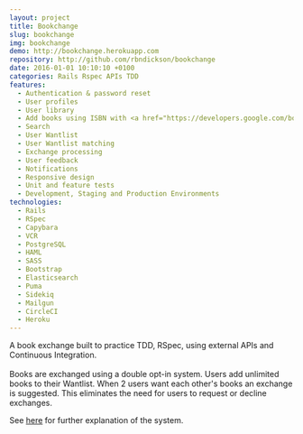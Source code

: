 ```yaml
---
layout: project
title: Bookchange
slug: bookchange
img: bookchange
demo: http://bookchange.herokuapp.com
repository: http://github.com/rbndickson/bookchange
date: 2016-01-01 10:10:10 +0100
categories: Rails Rspec APIs TDD
features:
  - Authentication & password reset
  - User profiles
  - User library
  - Add books using ISBN with <a href="https://developers.google.com/books/docs/v1/using">Google Books</a> & <a href="http://xisbn.worldcat.org/xisbnadmin/doc/api.htm">Worldcat</a> APIs
  - Search
  - User Wantlist
  - User Wantlist matching
  - Exchange processing
  - User feedback
  - Notifications
  - Responsive design
  - Unit and feature tests
  - Development, Staging and Production Environments
technologies:
  - Rails
  - RSpec
  - Capybara
  - VCR
  - PostgreSQL
  - HAML
  - SASS
  - Bootstrap
  - Elasticsearch
  - Puma
  - Sidekiq
  - Mailgun
  - CircleCI
  - Heroku
---
```

A book exchange built to practice TDD, RSpec, using external APIs and Continuous Integration.
<br><br>
Books are exchanged using a double opt-in system. Users add unlimited books to their Wantlist. When 2 users want each other's books an exchange is suggested. This eliminates the need for users to request or decline exchanges.

See [here](http://bookchange.herokuapp.com/learnmore) for further explanation of the system.
